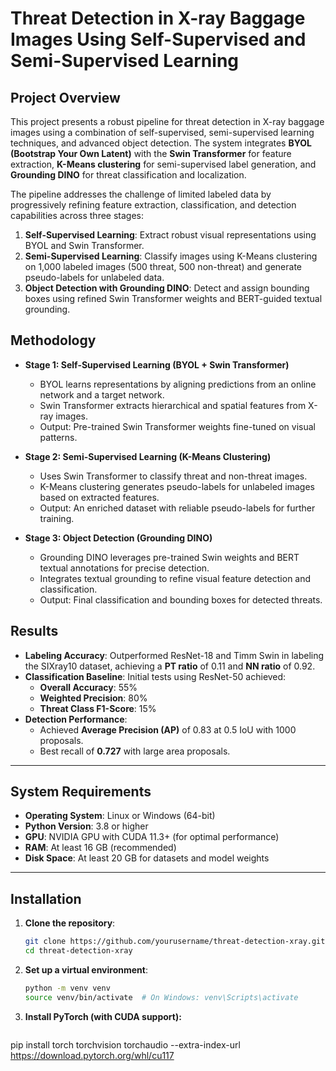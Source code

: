 # Threat Detection in X-ray Baggage Images Using Self-Supervised and Semi-Supervised Learning

## Project Overview
This project presents a robust pipeline for threat detection in X-ray baggage images using a combination of self-supervised, semi-supervised learning techniques, and advanced object detection. The system integrates **BYOL (Bootstrap Your Own Latent)** with the **Swin Transformer** for feature extraction, **K-Means clustering** for semi-supervised label generation, and **Grounding DINO** for threat classification and localization.

The pipeline addresses the challenge of limited labeled data by progressively refining feature extraction, classification, and detection capabilities across three stages:
1. **Self-Supervised Learning**: Extract robust visual representations using BYOL and Swin Transformer.
2. **Semi-Supervised Learning**: Classify images using K-Means clustering on 1,000 labeled images (500 threat, 500 non-threat) and generate pseudo-labels for unlabeled data.
3. **Object Detection with Grounding DINO**: Detect and assign bounding boxes using refined Swin Transformer weights and BERT-guided textual grounding.

## Methodology
- **Stage 1: Self-Supervised Learning (BYOL + Swin Transformer)**
  - BYOL learns representations by aligning predictions from an online network and a target network.
  - Swin Transformer extracts hierarchical and spatial features from X-ray images.
  - Output: Pre-trained Swin Transformer weights fine-tuned on visual patterns.

- **Stage 2: Semi-Supervised Learning (K-Means Clustering)**
  - Uses Swin Transformer to classify threat and non-threat images.
  - K-Means clustering generates pseudo-labels for unlabeled images based on extracted features.
  - Output: An enriched dataset with reliable pseudo-labels for further training.

- **Stage 3: Object Detection (Grounding DINO)**
  - Grounding DINO leverages pre-trained Swin weights and BERT textual annotations for precise detection.
  - Integrates textual grounding to refine visual feature detection and classification.
  - Output: Final classification and bounding boxes for detected threats.

## Results
- **Labeling Accuracy**: Outperformed ResNet-18 and Timm Swin in labeling the SIXray10 dataset, achieving a **PT ratio** of 0.11 and **NN ratio** of 0.92.
- **Classification Baseline**: Initial tests using ResNet-50 achieved:
  - **Overall Accuracy**: 55%
  - **Weighted Precision**: 80%
  - **Threat Class F1-Score**: 15%
- **Detection Performance**:
  - Achieved **Average Precision (AP)** of 0.83 at 0.5 IoU with 1000 proposals.
  - Best recall of **0.727** with large area proposals.

---

## System Requirements
- **Operating System**: Linux or Windows (64-bit)
- **Python Version**: 3.8 or higher
- **GPU**: NVIDIA GPU with CUDA 11.3+ (for optimal performance)
- **RAM**: At least 16 GB (recommended)
- **Disk Space**: At least 20 GB for datasets and model weights

---

## Installation

1. **Clone the repository**:
   ```bash
   git clone https://github.com/yourusername/threat-detection-xray.git
   cd threat-detection-xray

2. **Set up a virtual environment**:
   ```bash
   python -m venv venv
   source venv/bin/activate  # On Windows: venv\Scripts\activate
3. **Install PyTorch (with CUDA support):**
   ```bash
pip install torch torchvision torchaudio --extra-index-url https://download.pytorch.org/whl/cu117

